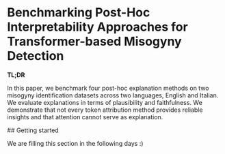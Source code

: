 # Benchmarking Post-Hoc Interpretability Approaches for Transformer-based Misogyny Detection

**TL;DR**

In this paper, we benchmark four post-hoc explanation methods on two misogyny identification datasets across two languages, English and Italian. We evaluate explanations in terms of plausibility and faithfulness.
We demonstrate that not every token attribution method provides reliable insights and that attention cannot serve as explanation.


## Getting started

We are filling this section in the following days :)
